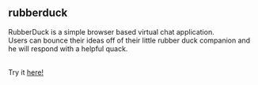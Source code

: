 <h2>rubberduck</h2>
RubberDuck is a simple browser based virtual chat application.
<br>Users can bounce their ideas off of their little rubber duck companion and he will respond with a helpful quack.

<br>Try it <a href="https://spiggiecode.github.io/rubberduck/">here!</a>

